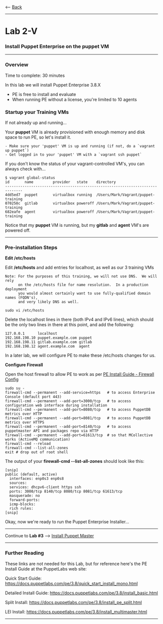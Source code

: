 
<-- [Back](/tutorial/01v-Provision-Training-VMs.md#start-here)

---
# Lab 2-V #
### Install Puppet Enterprise on the **puppet** VM ###
---

### Overview ###

Time to complete:  30 minutes

In this lab we will install Puppet Enterprise 3.8.X

* PE is free to install and evaluate
* When running PE without a license, you're limited to 10 agents

### Startup your Training VMs ###

If not already up and running...

Your **puppet** VM is already provisioned with enough memory and disk space to run PE, so let's install it.

    - Make sure your 'puppet' VM is up and running (if not, do a `vagrant up puppet`)
    - Get logged in to your 'puppet' VM with a `vagrant ssh puppet`

If you don't know the status of your vagrant-controlled VM's, you can always check with...

```
$ vagrant global-status
id       name         provider   state    directory
------------------------------------------------------------------------------
4dd5ed7  puppet       virtualbox running  /Users/Mark/Vagrant/puppet-training
070258c  gitlab       virtualbox poweroff /Users/Mark/Vagrant/puppet-training
682eafe  agent        virtualbox poweroff /Users/Mark/Vagrant/puppet-training
```

Notice that my **puppet** VM is running, but my **gitlab** and **agent** VM's are powered off.


---

### Pre-installation Steps ###

**Edit /etc/hosts**

Edit **/etc/hosts** and add entries for localhost, as well as our 3 training VMs

    Note: For the purposes of this training, we will not use DNS.  We will rely
          on the /etc/hosts file for name resolution.  In a production deployment
          you would almost certainly want to use fully-qualified domain names (FQDN's),
          and very likely DNS as well.

```
sudo vi /etc/hosts
```

Delete the localhost lines in there (both IPv4 and IPv6 lines), which should be the
only two lines in there at this point, and add the following:

```
127.0.0.1      localhost
192.168.198.10 puppet.example.com puppet
192.168.198.11 gitlab.example.com gitlab
192.168.198.12 agent.example.com  agent
```

In a later lab, we will configure PE to make these /etc/hosts changes for us.

**Configure Firewall**

Open the host firewall to allow PE to work as per [PE Install Guide - Firewall Config](https://docs.puppetlabs.com/pe/3.8/install_system_requirements.html#firewall-configuration)

```shell
sudo su -
firewall-cmd --permanent --add-service=https   # to access Enterprise Console (default port 443)
firewall-cmd --permanent --add-port=3000/tcp   # to access configuration web interface during installation
firewall-cmd --permanent --add-port=8080/tcp   # to access PuppetDB metrics over HTTP
firewall-cmd --permanent --add-port=8081/tcp   # to access PuppetDB metrics over HTTPS
firewall-cmd --permanent --add-port=8140/tcp   # to access puppetmaster API and packages repo via HTTP
firewall-cmd --permanent --add-port=61613/tcp  # so that MCollective works (ActiveMQ communication)
firewall-cmd --reload
firewall-cmd --list-all-zones
exit # drop out of root shell
```

The output of your **firewall-cmd --list-all-zones** should look like this:

```
[snip]
public (default, active)
  interfaces: enp0s3 enp0s8
  sources:
  services: dhcpv6-client https ssh
  ports: 3000/tcp 8140/tcp 8080/tcp 8081/tcp 61613/tcp
  masquerade: no
  forward-ports:
  icmp-blocks:
  rich rules:
[snip]
```

Okay, now we're ready to run the Puppet Enterprise Installer...

---

Continue to **Lab #3** --> [Install Puppet Master](03-Install-Puppet-Master.md#lab-3)

---

### Further Reading ###

These links are not needed for this Lab, but for reference here's the PE Install Guide at the PuppetLabs web site:

Quick Start Guide:  <https://docs.puppetlabs.com/pe/3.8/quick_start_install_mono.html>

Detailed Install Guide:  <https://docs.puppetlabs.com/pe/3.8/install_basic.html>

Split Install:   <https://docs.puppetlabs.com/pe/3.8/install_pe_split.html>

LEI Install:   <https://docs.puppetlabs.com/pe/3.8/install_multimaster.html>

---

